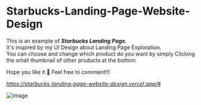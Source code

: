 # Starbucks-Landing-Page-Website-Design

This is an example of <b><i>Starbucks Landing Page.</i></b> <br />
It's inspired by my UI Design about Landing Page Exploration. <br />
You can choose and change which product do you want by simply Clicking the small thumbnail of other products at the bottom.

Hope you like it 🤟
Feel free to comment!!!

<i>https://starbucks-landing-page-website-design.vercel.app/#</i>

![image](https://user-images.githubusercontent.com/81999158/144353444-31a664fd-d6e9-4259-b1bd-d0996dd404b6.png)
